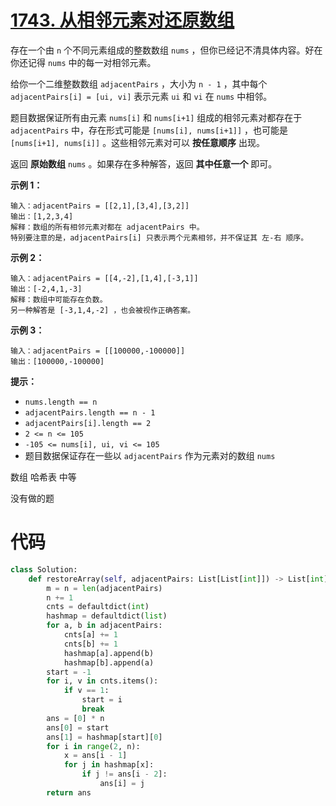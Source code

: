 <!--
 * @Description: 
 * @Autor: Au3C2
 * @Date: 2021-07-26 15:31:14
 * @LastEditors: Au3C2
 * @LastEditTime: 2021-07-26 15:31:50
-->
# [1743. 从相邻元素对还原数组](https://leetcode-cn.com/problems/restore-the-array-from-adjacent-pairs/)

存在一个由 `n` 个不同元素组成的整数数组 `nums` ，但你已经记不清具体内容。好在你还记得 `nums` 中的每一对相邻元素。

给你一个二维整数数组 `adjacentPairs` ，大小为 `n - 1` ，其中每个 `adjacentPairs[i] = [ui, vi]` 表示元素 `ui` 和 `vi` 在 `nums` 中相邻。

题目数据保证所有由元素 `nums[i]` 和 `nums[i+1]` 组成的相邻元素对都存在于 `adjacentPairs` 中，存在形式可能是 `[nums[i], nums[i+1]]` ，也可能是 `[nums[i+1], nums[i]]` 。这些相邻元素对可以 **按任意顺序** 出现。

返回 **原始数组** `nums` 。如果存在多种解答，返回 **其中任意一个** 即可。

 

**示例 1：**

```
输入：adjacentPairs = [[2,1],[3,4],[3,2]]
输出：[1,2,3,4]
解释：数组的所有相邻元素对都在 adjacentPairs 中。
特别要注意的是，adjacentPairs[i] 只表示两个元素相邻，并不保证其 左-右 顺序。
```

**示例 2：**

```
输入：adjacentPairs = [[4,-2],[1,4],[-3,1]]
输出：[-2,4,1,-3]
解释：数组中可能存在负数。
另一种解答是 [-3,1,4,-2] ，也会被视作正确答案。
```

**示例 3：**

```
输入：adjacentPairs = [[100000,-100000]]
输出：[100000,-100000]
```

 

**提示：**

-   `nums.length == n`
-   `adjacentPairs.length == n - 1`
-   `adjacentPairs[i].length == 2`
-   `2 <= n <= 105`
-   `-105 <= nums[i], ui, vi <= 105`
-   题目数据保证存在一些以 `adjacentPairs` 作为元素对的数组 `nums`

数组 哈希表 中等

没有做的题

# 代码

```python
class Solution:
    def restoreArray(self, adjacentPairs: List[List[int]]) -> List[int]:
        m = n = len(adjacentPairs)
        n += 1
        cnts = defaultdict(int)
        hashmap = defaultdict(list)
        for a, b in adjacentPairs:
            cnts[a] += 1
            cnts[b] += 1
            hashmap[a].append(b)
            hashmap[b].append(a)
        start = -1
        for i, v in cnts.items():
            if v == 1:
                start = i
                break
        ans = [0] * n
        ans[0] = start
        ans[1] = hashmap[start][0]
        for i in range(2, n):
            x = ans[i - 1]
            for j in hashmap[x]:
                if j != ans[i - 2]:
                    ans[i] = j
        return ans
```

